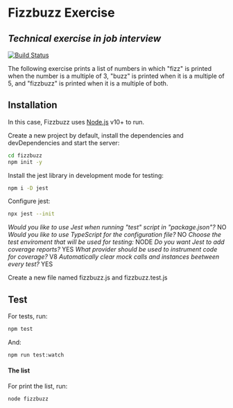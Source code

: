 # Fizzbuzz Exercise
## _Technical exercise in job interview_


[![Build Status](https://travis-ci.org/joemccann/dillinger.svg?branch=master)](https://travis-ci.org/joemccann/dillinger)

The following exercise prints a list of numbers in which "fizz" is printed when the number is a multiple of 3, "buzz" is printed when it is a multiple of 5, and "fizzbuzz" is printed when it is a multiple of both.


## Installation

In this case, Fizzbuzz uses [Node.js](https://nodejs.org/) v10+ to run.

Create a new project by default, install the dependencies and devDependencies and start the server:

```sh
cd fizzbuzz
npm init -y
```
Install the jest library in development mode for testing:
```sh
npm i -D jest
```
Configure jest:
```sh
npx jest --init
```
_Would you like to use Jest when running "test" script in "package.json"?_ NO
_Would you like to use TypeScript for the configuration file?_ NO
_Choose the test enviroment that will be used for testing:_ NODE
_Do you want Jest to add coverage reports?_ YES
_What provider should be used to instrument code for coverage?_ V8
_Automatically clear mock calls and instances beetween every test?_ YES

Create a new file named fizzbuzz.js and fizzbuzz.test.js

## Test

For tests, run:

```sh
npm test
```

And:

```sh
npm run test:watch
```

#### The list
For print the list, run:

```sh
node fizzbuzz
```

